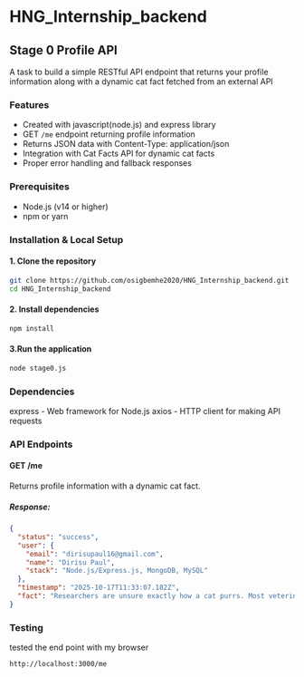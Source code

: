 # HNG_Internship_backend

##  Stage 0 Profile API

 A task to build a simple RESTful API endpoint that returns your profile information along with a dynamic cat fact fetched from an external API

 ### Features

- Created with javascript(node.js) and express library
- GET `/me` endpoint returning profile information
- Returns JSON data with Content-Type: application/json
- Integration with Cat Facts API for dynamic cat facts
- Proper error handling and fallback responses

### Prerequisites

- Node.js (v14 or higher)
- npm or yarn

###  Installation & Local Setup

#### 1. Clone the repository
```bash
git clone https://github.com/osigbemhe2020/HNG_Internship_backend.git
cd HNG_Internship_backend
```

#### 2. Install dependencies
```bash
npm install
```
#### 3.Run the application
```bash
node stage0.js
```
### Dependencies
express - Web framework for Node.js
axios - HTTP client for making API requests

### API Endpoints
#### GET /me
Returns profile information with a dynamic cat fact.
##### Response:
```json
{
  "status": "success",
  "user": {
    "email": "dirisupaul16@gmail.com",
    "name": "Dirisu Paul",
    "stack": "Node.js/Express.js, MongoDB, MySQL"
  },
  "timestamp": "2025-10-17T11:33:07.182Z",
  "fact": "Researchers are unsure exactly how a cat purrs. Most veterinarians believe that a cat purrs by vibrating vocal folds deep in the throat. To do this, a muscle in the larynx opens and closes the air passage about 25 times per second."
}

```
### Testing
tested the end point with my browser
```text
http://localhost:3000/me
```
